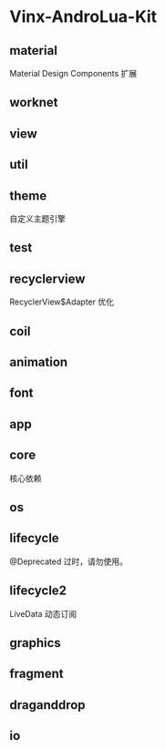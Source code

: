 # Vinx-AndroLua-Kit
## material
Material Design Components 扩展
## worknet

## view
## util
## theme
自定义主题引擎
## test
## recyclerview
RecyclerView$Adapter 优化
## coil
## animation
## font

## app
## core
核心依赖
## os
## lifecycle
@Deprecated 过时，请勿使用。
## lifecycle2
LiveData 动态订阅
## graphics
## fragment
## draganddrop
## io
